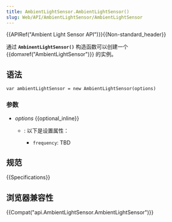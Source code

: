 ```yaml
---
title: AmbientLightSensor.AmbientLightSensor()
slug: Web/API/AmbientLightSensor/AmbientLightSensor
---
```


{{APIRef("Ambient Light Sensor API")}}{{Non-standard_header}}

通过 **`AmbinentLightSensor()`** 构造函数可以创建一个 {{domxref("AmbientLightSensor")}} 的实例。

## 语法

```plain
var ambientLightSensor = new AmbientLightSensor(options)
```

### 参数

- _options_ {{optional_inline}}

  - : 以下是设置属性：

    - `frequency`: TBD

## 规范

{{Specifications}}

## 浏览器兼容性

{{Compat("api.AmbientLightSensor.AmbientLightSensor")}}
